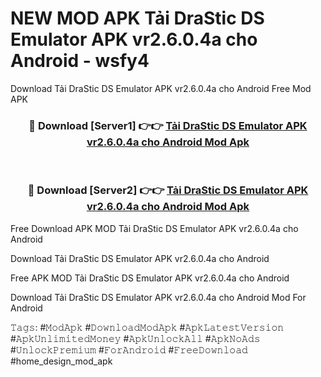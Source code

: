 # NEW MOD APK Tải DraStic DS Emulator APK vr2.6.0.4a cho Android - wsfy4
Download Tải DraStic DS Emulator APK vr2.6.0.4a cho Android Free Mod APK

<div align="center">
<h3>🔴 Download [Server1] 👉👉 <a href="https://apk-comot.site?title=Tải_DraStic_DS_Emulator_APK_vr2.6.0.4a_cho_Android">Tải DraStic DS Emulator APK vr2.6.0.4a cho Android Mod Apk</a></h3><br>

<h3>🔴 Download [Server2] 👉👉 <a href="https://apk-comot.site?title=Tải_DraStic_DS_Emulator_APK_vr2.6.0.4a_cho_Android">Tải DraStic DS Emulator APK vr2.6.0.4a cho Android Mod Apk</a></h3>
</div>


Free Download APK MOD Tải DraStic DS Emulator APK vr2.6.0.4a cho Android

Download Tải DraStic DS Emulator APK vr2.6.0.4a cho Android 

Free APK MOD Tải DraStic DS Emulator APK vr2.6.0.4a cho Android 

Download Tải DraStic DS Emulator APK vr2.6.0.4a cho Android Mod For Android

𝚃𝚊𝚐𝚜: #𝙼𝚘𝚍𝙰𝚙𝚔 #𝙳𝚘𝚠𝚗𝚕𝚘𝚊𝚍𝙼𝚘𝚍𝙰𝚙𝚔 #𝙰𝚙𝚔𝙻𝚊𝚝𝚎𝚜𝚝𝚅𝚎𝚛𝚜𝚒𝚘𝚗 #𝙰𝚙𝚔𝚄𝚗𝚕𝚒𝚖𝚒𝚝𝚎𝚍𝙼𝚘𝚗𝚎𝚢 #𝙰𝚙𝚔𝚄𝚗𝚕𝚘𝚌𝚔𝙰𝚕𝚕 #𝙰𝚙𝚔𝙽𝚘𝙰𝚍𝚜 #𝚄𝚗𝚕𝚘𝚌𝚔𝙿𝚛𝚎𝚖𝚒𝚞𝚖 #𝙵𝚘𝚛𝙰𝚗𝚍𝚛𝚘𝚒𝚍 #𝙵𝚛𝚎𝚎𝙳𝚘𝚠𝚗𝚕𝚘𝚊𝚍 #home_design_mod_apk